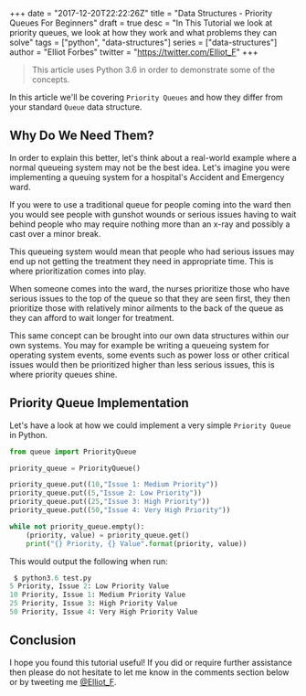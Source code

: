 +++
date = "2017-12-20T22:22:26Z"
title = "Data Structures - Priority Queues For Beginners"
draft = true
desc = "In This Tutorial we look at priority queues, we look at how they work and what problems they can solve"
tags = ["python", "data-structures"]
series = ["data-structures"]
author = "Elliot Forbes"
twitter = "https://twitter.com/Elliot_F"
+++

> This article uses Python 3.6 in order to demonstrate some of the concepts.

In this article we'll be covering `Priority Queues` and how they differ from your standard `Queue` data structure. 

## Why Do We Need Them?

In order to explain this better, let's think about a real-world example where a normal queueing system may not be the best idea. Let's imagine you were implementing a queuing system for a hospital's Accident and Emergency ward.

If you were to use a traditional queue for people coming into the ward then you would see people with gunshot wounds or serious issues having to wait behind people who may require nothing more than an x-ray and possibly a cast over a minor break. 

This queueing system would mean that people who had serious issues may end up not getting the treatment they need in appropriate time. This is where prioritization comes into play.

When someone comes into the ward, the nurses prioritize those who have serious issues to the top of the queue so that they are seen first, they then prioritize those with relatively minor ailments to the back of the queue as they can afford to wait longer for treatment. 

This same concept can be brought into our own data structures within our own systems. You may for example be writing a queueing system for operating system events, some events such as power loss or other critical issues would then be prioritized higher than less serious issues, this is where priority queues shine.

## Priority Queue Implementation

Let's have a look at how we could implement a very simple `Priority Queue` in Python.

~~~py
from queue import PriorityQueue

priority_queue = PriorityQueue()

priority_queue.put((10,"Issue 1: Medium Priority"))
priority_queue.put((5,"Issue 2: Low Priority"))
priority_queue.put((25,"Issue 3: High Priority"))
priority_queue.put((50,"Issue 4: Very High Priority"))

while not priority_queue.empty():
    (priority, value) = priority_queue.get()
    print("{} Priority, {} Value".format(priority, value))
~~~

This would output the following when run:

~~~py
 $ python3.6 test.py
5 Priority, Issue 2: Low Priority Value
10 Priority, Issue 1: Medium Priority Value
25 Priority, Issue 3: High Priority Value
50 Priority, Issue 4: Very High Priority Value
~~~

## Conclusion

I hope you found this tutorial useful! If you did or require further assistance then please do not hesitate to let me know in the comments section below or by tweeting me [@Elliot_F](https://twitter.com/elliot_f).